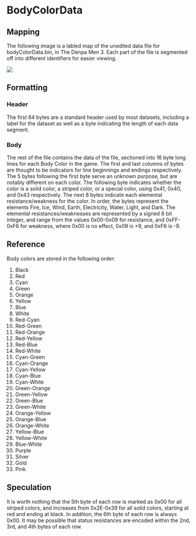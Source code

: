 # BodyColorData
## Mapping
The following image is a labled map of the unedited data file for bodyColorData.bin, in The Denpa Men 3.
Each part of the file is segmented off into different identifiers for easier viewing.

![](../assets/Labelled_Body_Data.webp)

## Formatting
### Header
The first 64 bytes are a standard header used by most datasets, including a label for the dataset as well as a byte indicating the length of each data segment.
### Body
The rest of the file contains the data of the file, sectioned into 16 byte long lines for each Body Color in the game. The first and last columns of bytes are thought to be indicators for line beginnings and endings respectively. The 5 bytes following the first byte serve an unknown purpose, but are notably different on each color. The following byte indicates whether the color is a solid color, a striped color, or a special color, using 0x41, 0x40, and 0x43 respectively. The next 8 bytes indicate each elemental resistance/weakness for the color. In order, the bytes represent the elements Fire, Ice, Wind, Earth, Electricity, Water, Light, and Dark. The elemental resistances/weaknesses are represented by a signed 8 bit integer, and range from the values 0x00-0x09 for resistance, and 0xFF-0xF6 for weakness, where 0x00 is no effect, 0x09 is +9, and 0xF6 is -9.

## Reference
Body colors are stored in the following order:
1) Black
2) Red
3) Cyan
4) Green
5) Orange
6) Yellow
7) Blue
8) White
9) Red-Cyan
10) Red-Green
11) Red-Orange
12) Red-Yellow
13) Red-Blue
14) Red-White
15) Cyan-Green
16) Cyan-Orange
17) Cyan-Yellow
18) Cyan-Blue
19) Cyan-White
20) Green-Orange
21) Green-Yellow
22) Green-Blue
23) Green-White
24) Orange-Yellow
25) Orange-Blue
26) Orange-White
27) Yellow-Blue
28) Yellow-White
29) Blue-White
30) Purple
31) Silver
32) Gold
33) Pink

## Speculation
It is worth nothing that the 5th byte of each row is marked as 0x00 for all striped colors, and increases from 0x2E-0x39 for all solid colors, starting at red and ending at black. In addition, the 6th byte of each row is always 0x00. It may be possible that status resistances are encoded within the 2nd, 3rd, and 4th bytes of each row.
